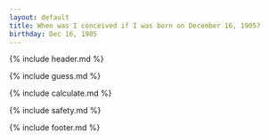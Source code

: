 ```yaml
---
layout: default
title: When was I conceived if I was born on December 16, 1905?
birthday: Dec 16, 1905
---
```


{% include header.md %}

{% include guess.md %}

{% include calculate.md %}

{% include safety.md %}

{% include footer.md %}



